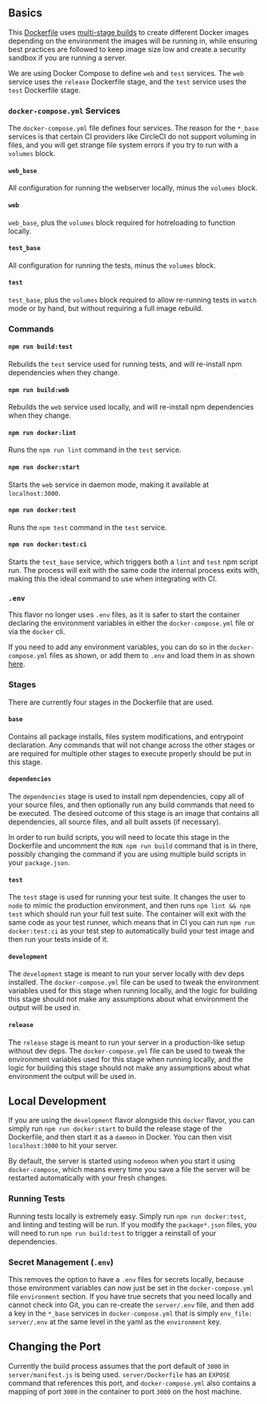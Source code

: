 ## Basics
This [Dockerfile](./server/Dockerfile) uses
[multi-stage builds](https://docs.docker.com/develop/develop-images/multistage-build/)
to create different Docker images depending on the environment the images will
be running in, while ensuring best practices are followed to keep image size low
and create a security sandbox if you are running a server.

We are using Docker Compose to define `web` and `test` services. The `web` service uses
the `release` Dockerfile stage, and the `test` service uses the `test` Dockerfile stage.

### `docker-compose.yml` Services
The `docker-compose.yml` file defines four services. The reason for the `*_base` services
is that certain CI providers like CircleCI do not support voluming in files, and you will
get strange file system errors if you try to run with a `volumes` block.

#### `web_base`
All configuration for running the webserver locally, minus the `volumes` block.

#### `web`
`web_base`, plus the `volumes` block required for hotreloading to function locally.

#### `test_base`
All configuration for running the tests, minus the `volumes` block.

#### `test`
`test_base`, plus the `volumes` block required to allow re-running tests in
`watch` mode or by hand, but without requiring a full image rebuild.

### Commands

#### `npm run build:test`
Rebuilds the `test` service used for running tests, and will re-install npm
dependencies when they change.

#### `npm run build:web`
Rebuilds the `web` service used locally, and will re-install npm dependencies when
they change.

#### `npm run docker:lint`
Runs the `npm run lint` command in the `test` service.

#### `npm run docker:start`
Starts the `web` service in daemon mode, making it available at `localhost:3000`.

#### `npm run docker:test`
Runs the `npm test` command in the `test` service.

#### `npm run docker:test:ci`
Starts the `test_base` service, which triggers both a `lint` and `test` npm script
run. The process will exit with the same code the internal process exits with,
making this the ideal command to use when integrating with CI.

### `.env`
This flavor no longer uses `.env` files, as it is safer to start the container declaring
the environment variables in either the `docker-compose.yml` file or via the `docker` cli.

If you need to add any environment variables, you can do so in the `docker-compose.yml`
files as shown, or add them to `.env` and load them in as shown
[here](https://docs.docker.com/compose/compose-file/#env_file).

### Stages
There are currently four stages in the Dockerfile that are used.

#### `base`
Contains all package installs, files system modifications, and entrypoint declaration.
Any commands that will not change across the other stages or are required for multiple
other stages to execute properly should be put in this stage.

#### `dependencies`
The `dependencies` stage is used to install npm dependencies, copy all of your source
files, and then optionally run any build commands that need to be executed. The desired
outcome of this stage is an image that contains all dependencies, all source files, and
all built assets (if necessary).

In order to run build scripts, you will need to locate this stage in the Dockerfile
and uncomment the `RUN npm run build` command that is in there, possibly changing the
command if you are using multiple build scripts in your `package.json`.

#### `test`
The `test` stage is used for running your test suite. It changes the user to `node`
to mimic the production environment, and then runs `npm lint && npm test` which should
run your full test suite. The container will exit with the same code as your test
runner, which means that in CI you can run `npm run docker:test:ci` as your test step to
automatically build your test image and then run your tests inside of it.

#### `development`
The `development` stage is meant to run your server locally with dev deps installed. The
`docker-compose.yml` file can be used to tweak the environment variables used for
this stage when running locally, and the logic for building this stage should not
make any assumptions about what environment the output will be used in.

#### `release`
The `release` stage is meant to run your server in a production-like setup without dev deps.
The `docker-compose.yml` file can be used to tweak the environment variables used for
this stage when running locally, and the logic for building this stage should not
make any assumptions about what environment the output will be used in.

## Local Development
If you are using the `development` flavor alongside this `docker` flavor, you can simply
run `npm run docker:start` to build the release stage of the Dockerfile, and then start
it as a `daemon` in Docker. You can then visit `localhost:3000` to hit your server.

By default, the server is started using `nodemon` when you start it using
`docker-compose`, which means every time you save a file the server will be restarted
automatically with your fresh changes.

### Running Tests
Running tests locally is extremely easy. Simply run `npm run docker:test`, and linting
and testing will be run. If you modify the `package*.json` files, you will need to run
`npm run build:test` to trigger a reinstall of your dependencies.

### Secret Management (`.env`)
This removes the option to have a `.env` files for secrets locally, because those environment
variables can now just be set in the `docker-compose.yml` file `environment` section. If
you have true secrets that you need locally and cannot check into Git, you can re-create
the `server/.env` file, and then add a key in the `*_base` services in `docker-compose.yml`
that is simply `env_file: server/.env` at the same level in the yaml as the `environment` key.

## Changing the Port
Currently the build process assumes that the port default of `3000` in
`server/manifest.js` is being used. `server/Dockerfile` has an `EXPOSE` command that
references this port, and `docker-compose.yml` also contains a mapping of port `3000`
in the container to port `3000` on the host machine.